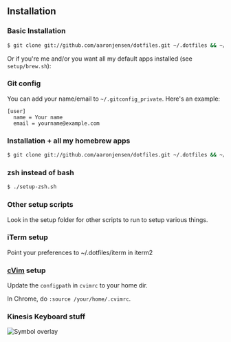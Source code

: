 ## Installation

### Basic Installation

```bash
$ git clone git://github.com/aaronjensen/dotfiles.git ~/.dotfiles && ~/.dotfiles/setup.sh
```

Or if you're me and/or you want all my default apps installed (see
`setup/brew.sh`):

### Git config

You can add your name/email to `~/.gitconfig_private`. Here's an example:

```
[user]
  name = Your name
  email = yourname@example.com
```

### Installation + all my homebrew apps

```bash
$ git clone git://github.com/aaronjensen/dotfiles.git ~/.dotfiles && ~/.dotfiles/setup-all.sh
```

### zsh instead of bash

```bash
$ ./setup-zsh.sh
```

### Other setup scripts

Look in the setup folder for other scripts to run to setup various things.

### iTerm setup

Point your preferences to ~/.dotfiles/iterm in iterm2

### [cVim](https://github.com/1995eaton/chromium-vim) setup

Update the `configpath` in `cvimrc` to your home dir.

In Chrome, do `:source /your/home/.cvimrc`. 

### Kinesis Keyboard stuff

![Symbol
overlay](http://screenshots-dx37.s3.amazonaws.com/monosnap/kinesis-layout-empty.jpg.png)
